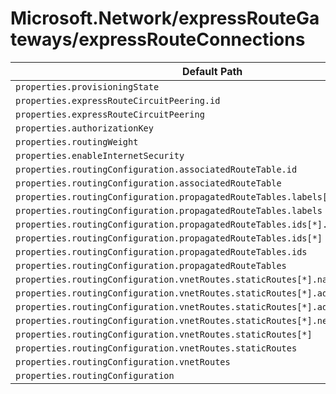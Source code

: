 # Microsoft.Network/expressRouteGateways/expressRouteConnections

| Default Path | Alias |
|---|---|
| `properties.provisioningState` | `Microsoft.Network/expressRouteGateways/expressRouteConnections/provisioningState` |
| `properties.expressRouteCircuitPeering.id` | `Microsoft.Network/expressRouteGateways/expressRouteConnections/expressRouteCircuitPeering.id` |
| `properties.expressRouteCircuitPeering` | `Microsoft.Network/expressRouteGateways/expressRouteConnections/expressRouteCircuitPeering` |
| `properties.authorizationKey` | `Microsoft.Network/expressRouteGateways/expressRouteConnections/authorizationKey` |
| `properties.routingWeight` | `Microsoft.Network/expressRouteGateways/expressRouteConnections/routingWeight` |
| `properties.enableInternetSecurity` | `Microsoft.Network/expressRouteGateways/expressRouteConnections/enableInternetSecurity` |
| `properties.routingConfiguration.associatedRouteTable.id` | `Microsoft.Network/expressRouteGateways/expressRouteConnections/routingConfiguration.associatedRouteTable.id` |
| `properties.routingConfiguration.associatedRouteTable` | `Microsoft.Network/expressRouteGateways/expressRouteConnections/routingConfiguration.associatedRouteTable` |
| `properties.routingConfiguration.propagatedRouteTables.labels[*]` | `Microsoft.Network/expressRouteGateways/expressRouteConnections/routingConfiguration.propagatedRouteTables.labels[*]` |
| `properties.routingConfiguration.propagatedRouteTables.labels` | `Microsoft.Network/expressRouteGateways/expressRouteConnections/routingConfiguration.propagatedRouteTables.labels` |
| `properties.routingConfiguration.propagatedRouteTables.ids[*].id` | `Microsoft.Network/expressRouteGateways/expressRouteConnections/routingConfiguration.propagatedRouteTables.ids[*].id` |
| `properties.routingConfiguration.propagatedRouteTables.ids[*]` | `Microsoft.Network/expressRouteGateways/expressRouteConnections/routingConfiguration.propagatedRouteTables.ids[*]` |
| `properties.routingConfiguration.propagatedRouteTables.ids` | `Microsoft.Network/expressRouteGateways/expressRouteConnections/routingConfiguration.propagatedRouteTables.ids` |
| `properties.routingConfiguration.propagatedRouteTables` | `Microsoft.Network/expressRouteGateways/expressRouteConnections/routingConfiguration.propagatedRouteTables` |
| `properties.routingConfiguration.vnetRoutes.staticRoutes[*].name` | `Microsoft.Network/expressRouteGateways/expressRouteConnections/routingConfiguration.vnetRoutes.staticRoutes[*].name` |
| `properties.routingConfiguration.vnetRoutes.staticRoutes[*].addressPrefixes[*]` | `Microsoft.Network/expressRouteGateways/expressRouteConnections/routingConfiguration.vnetRoutes.staticRoutes[*].addressPrefixes[*]` |
| `properties.routingConfiguration.vnetRoutes.staticRoutes[*].addressPrefixes` | `Microsoft.Network/expressRouteGateways/expressRouteConnections/routingConfiguration.vnetRoutes.staticRoutes[*].addressPrefixes` |
| `properties.routingConfiguration.vnetRoutes.staticRoutes[*].nextHopIpAddress` | `Microsoft.Network/expressRouteGateways/expressRouteConnections/routingConfiguration.vnetRoutes.staticRoutes[*].nextHopIpAddress` |
| `properties.routingConfiguration.vnetRoutes.staticRoutes[*]` | `Microsoft.Network/expressRouteGateways/expressRouteConnections/routingConfiguration.vnetRoutes.staticRoutes[*]` |
| `properties.routingConfiguration.vnetRoutes.staticRoutes` | `Microsoft.Network/expressRouteGateways/expressRouteConnections/routingConfiguration.vnetRoutes.staticRoutes` |
| `properties.routingConfiguration.vnetRoutes` | `Microsoft.Network/expressRouteGateways/expressRouteConnections/routingConfiguration.vnetRoutes` |
| `properties.routingConfiguration` | `Microsoft.Network/expressRouteGateways/expressRouteConnections/routingConfiguration` |

